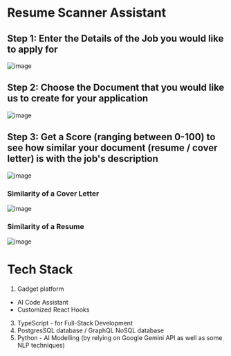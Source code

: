 # Resume Scanner Assistant
## Step 1: Enter the Details of the Job you would like to apply for
![image](https://github.com/user-attachments/assets/0fe62c33-aa22-48bc-bd5e-d0b6a9da6f14)
## Step 2: Choose the Document that you would like us to create for your application
![image](https://github.com/user-attachments/assets/06d170ba-8ab4-4d0e-852a-44d74a95e6ca)
## Step 3: Get a Score (ranging between 0-100) to see how similar your document (resume / cover letter) is with the job's description
![image](https://github.com/user-attachments/assets/ad7cbee7-3d66-44c1-bcef-40ca81a3cbd2)
### Similarity of a Cover Letter
![image](https://github.com/user-attachments/assets/8748c1a5-9d4c-4efe-a3b5-615dfd2c9dd4)
### Similarity of a Resume
![image](https://github.com/user-attachments/assets/b32badac-9866-4f6e-846b-2ca3f8aa4fad)
# Tech Stack
1. Gadget platform
* AI Code Assistant
*  Customized React Hooks
3. TypeScript - for Full-Stack Development
4. PostgresSQL database / GraphQL NoSQL database 
5. Python - AI Modelling (by relying on Google Gemini API as well as some NLP techniques)
